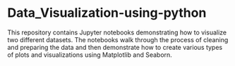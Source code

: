 # Data_Visualization-using-python
 This repository contains Jupyter notebooks demonstrating how to visualize two different datasets.  The notebooks walk through the process of cleaning and preparing the data and then demonstrate how to create various types of plots and visualizations using Matplotlib and Seaborn.
